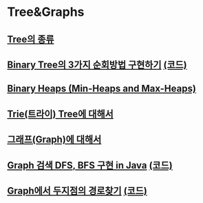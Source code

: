 # Tree&Graphs

## [Tree의 종류](https://youtu.be/LnxEBW29DOw)

## [Binary Tree의 3가지 순회방법 구현하기](https://youtu.be/QN1rZYX6QaA) [(코드)](https://github.com/DJ-archive/Algorithm-DataStructure/blob/main/0minyoung0/data_structure/tree&graphs/BinaryTreeTraversal.java)

## [Binary Heaps (Min-Heaps and Max-Heaps)](https://youtu.be/jfwjyJvbbBI)

## [Trie(트라이) Tree에 대해서](https://youtu.be/TohdsR58i3Q)

## [그래프(Graph)에 대해서](https://youtu.be/fVcKN42YXXI)

## [Graph 검색 DFS, BFS 구현 in Java](https://youtu.be/_hxFgg7TLZQ) [(코드)](https://github.com/DJ-archive/Algorithm-DataStructure/blob/main/0minyoung0/data_structure/tree&graphs/DfsBfsTest.java)

## [Graph에서 두지점의 경로찾기](https://youtu.be/VHNOQZBXS0o) [(코드)]()